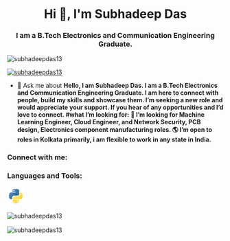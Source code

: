 <h1 align="center">Hi 👋, I'm Subhadeep Das</h1>
<h3 align="center">I am a B.Tech Electronics and Communication Engineering Graduate.</h3>

<p align="left"> <img src="https://komarev.com/ghpvc/?username=subhadeepdas13&label=Profile%20views&color=0e75b6&style=flat" alt="subhadeepdas13" /> </p>

<p align="left"> <a href="https://github.com/ryo-ma/github-profile-trophy"><img src="https://github-profile-trophy.vercel.app/?username=subhadeepdas13" alt="subhadeepdas13" /></a> </p>

- 💬 Ask me about **Hello, I am Subhadeep Das. I am a B.Tech Electronics and Communication Engineering Graduate. I am here to connect with people, build my skills and showcase them. I’m seeking a new role and would appreciate your support. If you hear of any opportunities and I’d love to connect. #what I’m looking for: 💼 I’m looking for Machine Learning Engineer, Cloud Engineer, and Network Security, PCB design, Electronics component manufacturing roles. 🌎 I’m open to roles in Kolkata primarily, i am flexible to work in any state in India.**

<h3 align="left">Connect with me:</h3>
<p align="left">
</p>

<h3 align="left">Languages and Tools:</h3>
<p align="left"> <a href="https://www.python.org" target="_blank" rel="noreferrer"> <img src="https://raw.githubusercontent.com/devicons/devicon/master/icons/python/python-original.svg" alt="python" width="40" height="40"/> </a> </p>

<p><img align="center" src="https://github-readme-stats.vercel.app/api/top-langs?username=subhadeepdas13&show_icons=true&locale=en&layout=compact" alt="subhadeepdas13" /></p>

<p><img align="center" src="https://github-readme-streak-stats.herokuapp.com/?user=subhadeepdas13&" alt="subhadeepdas13" /></p>

